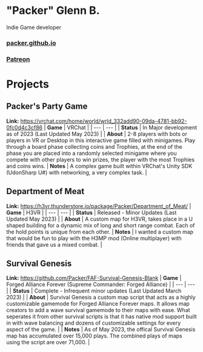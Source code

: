 # "Packer" Glenn B. 
Indie Game developer
### [packer.github.io](https://packer.github.io "packer.github.io")
### [Patreon](https://patreon.com/PackerB "Patreon PackerB")


# Projects

## Packer's Party Game
**Link:** https://vrchat.com/home/world/wrld_332add90-09da-4781-bb92-0fc0d4c3cf86
| **Game**  | VRChat |
| --- | --- |
| **Status**  |  In Major development as of 2023 (Last Updated May 2023) |
| **About**  |  2-8 players with bots or players in VR or Desktop in this interactive game filled with minigames. Play through a board phase collecting coins and Trophies, at the end of the phase you are placed into a randomly selected minigame where you compete with other players to win prizes, the player with the most Trophies and coins wins.
| **Notes**  |  A complex game built within VRChat's Unity SDK (UdonSharp U#) with networking, a very complex task.  |

## Department of Meat
**Link:** https://h3vr.thunderstore.io/package/Packer/Department_of_Meat/
| **Game**  | H3VR |
| --- | --- |
| **Status**  |  Released - Minor Updates (Last Updated May 2023) |
| **About**  |  A custom map for H3VR, takes place in a U shaped building for a dynamic mix of long and short range combat. Each of the hold points is unique from each other. 
| **Notes**  | I wanted a custom map that would be fun to play with the H3MP mod (Online multiplayer) with friends that gave us a mixed combat.   |

## Survival Genesis
**Link:** https://github.com/Packer/FAF-Survival-Genesis-Blank
| **Game**  | Forged Alliance Forever (Supreme Commander: Forged Alliance) |
| --- | --- |
| **Status**  |  Complete - Infrequent minor updates (Last Updated March 2023)  |
| **About**  | Survival Genesis a custom map script that acts as a highly customizable gamemode for Forged Alliance Forever maps. It allows map creators to add a wave survival gamemode to their maps with ease. What seperates it from other survival scripts is that it has native mod support built in with wave balancing and dozens of customizable settings for every aspect of the game.  |
| **Notes**  | As of May 2023, the offical Survival Genesis map has accumulated over 15,000 plays. The combined plays of maps using the script are over 71,000.  |
